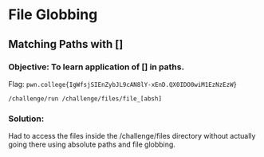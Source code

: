 # File Globbing
## Matching Paths with []

### Objective: To learn application of [] in paths.

Flag: `pwn.college{IgWfsjSIEnZybJL9cAN8lY-xEnD.QX0IDO0wiM1EzNzEzW}`

```
/challenge/run /challenge/files/file_[absh]
```

### Solution:

Had to access the files inside the /challenge/files directory without actually going there using absolute paths and file globbing.


